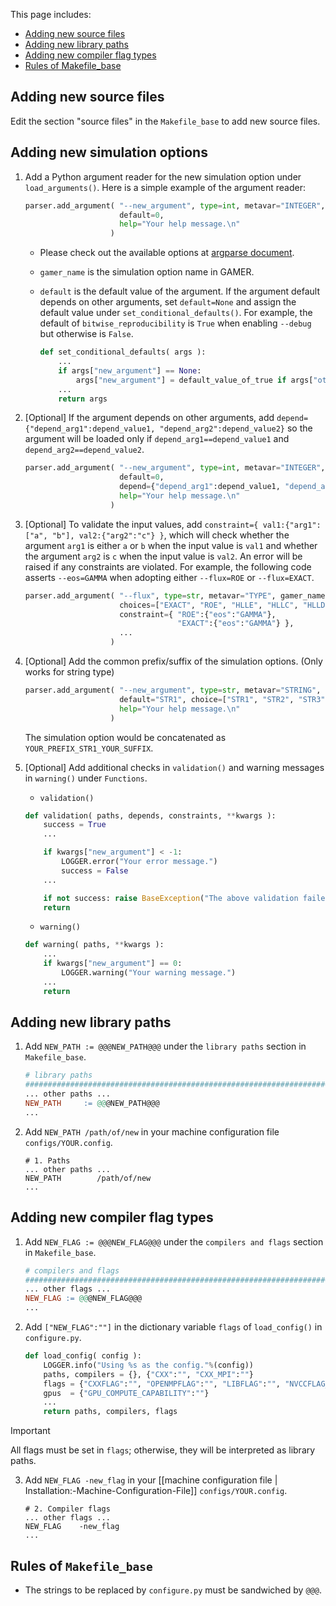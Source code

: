 This page includes:
  - [Adding new source files](#adding-new-source-files)
  - [Adding new library paths](#adding-new-library-paths)
  - [Adding new compiler flag types](#adding-new-compiler-flag-types)
  - [Rules of Makefile_base](#rules-of-makefile_base)

## Adding new source files
Edit the section "source files" in the `Makefile_base` to add new source files.

## Adding new simulation options
1. Add a Python argument reader for the new simulation option under `load_arguments()`. Here is a simple example of the argument reader:

   ```python
   parser.add_argument( "--new_argument", type=int, metavar="INTEGER", gamer_name="NAME_IN_GAMER",
                        default=0,
                        help="Your help message.\n"
                      )
   ```

   * Please check out the available options at [argparse document](https://docs.python.org/3/library/argparse.html#quick-links-for-add-argument).
   * `gamer_name` is the simulation option name in GAMER.
   * `default` is the default value of the argument. If the argument default depends on other arguments,
     set `default=None` and assign the default value under `set_conditional_defaults()`.
     For example, the default of `bitwise_reproducibility` is `True` when enabling `--debug` but otherwise is `False`.

     ```python
     def set_conditional_defaults( args ):
         ...
         if args["new_argument"] == None:
             args["new_argument"] = default_value_of_true if args["other_argument"] else default_value_of_false
         ...
         return args
     ```

2. [Optional] If the argument depends on other arguments, add `depend={"depend_arg1":depend_value1, "depend_arg2":depend_value2}` so the argument will be loaded only if `depend_arg1==depend_value1` and `depend_arg2==depend_value2`.

   ```python
   parser.add_argument( "--new_argument", type=int, metavar="INTEGER", gamer_name="NEW_SIMUALTION_OPTION",
                        default=0,
                        depend={"depend_arg1":depend_value1, "depend_arg2":depend_value2},
                        help="Your help message.\n"
                      )
   ```

3. [Optional] To validate the input values, add `constraint={ val1:{"arg1":["a", "b"], val2:{"arg2":"c"} }`,
   which will check whether the argument `arg1` is either `a` or `b` when the input value is `val1`
   and whether the argument `arg2` is `c` when the input value is `val2`.
   An error will be raised if any constraints are violated. For example, the following code
   asserts `--eos=GAMMA` when adopting either `--flux=ROE` or `--flux=EXACT`.

   ```python
   parser.add_argument( "--flux", type=str, metavar="TYPE", gamer_name="RSOLVER",
                        choices=["EXACT", "ROE", "HLLE", "HLLC", "HLLD"],
                        constraint={ "ROE":{"eos":"GAMMA"},
                                     "EXACT":{"eos":"GAMMA"} },
                        ...
                      )
   ```

4. [Optional] Add the common prefix/suffix of the simulation options. (Only works for string type)
   ```python
   parser.add_argument( "--new_argument", type=str, metavar="STRING", gamer_name="NEW_SIMUALTION_OPTION", prefix="YOUR_PREFIX_", suffix="_YOUR_SUFFIX",
                        default="STR1", choice=["STR1", "STR2", "STR3"],
                        help="Your help message.\n"
                      )
   ```
   The simulation option would be concatenated as `YOUR_PREFIX_STR1_YOUR_SUFFIX`.

5. [Optional] Add additional checks in `validation()` and warning messages in `warning()` under `Functions`.
   * `validation()`

   ```python
   def validation( paths, depends, constraints, **kwargs ):
       success = True
       ...

       if kwargs["new_argument"] < -1:
           LOGGER.error("Your error message.")
           success = False
       ...

       if not success: raise BaseException("The above validation failed.")
       return
   ```

   * `warning()`

   ```python
   def warning( paths, **kwargs ):
       ...
       if kwargs["new_argument"] == 0:
           LOGGER.warning("Your warning message.")
       ...
       return
   ```

## Adding new library paths
1. Add `NEW_PATH := @@@NEW_PATH@@@` under the `library paths` section in `Makefile_base`.

   ```makefile
   # library paths
   #######################################################################################################
   ... other paths ...
   NEW_PATH     := @@@NEW_PATH@@@
   ...
   ```

2. Add `NEW_PATH /path/of/new` in your machine configuration file `configs/YOUR.config`.

   ```
   # 1. Paths
   ... other paths ...
   NEW_PATH        /path/of/new
   ...
   ```

## Adding new compiler flag types
1. Add `NEW_FLAG := @@@NEW_FLAG@@@` under the `compilers and flags` section in `Makefile_base`.

   ```makefile
   # compilers and flags
   #######################################################################################################
   ... other flags ...
   NEW_FLAG := @@@NEW_FLAG@@@
   ...
   ```

2. Add `["NEW_FLAG":""]` in the dictionary variable `flags` of `load_config()` in `configure.py`.

   ```python
   def load_config( config ):
       LOGGER.info("Using %s as the config."%(config))
       paths, compilers = {}, {"CXX":"", "CXX_MPI":""}
       flags = {"CXXFLAG":"", "OPENMPFLAG":"", "LIBFLAG":"", "NVCCFLAG_COM":"", "NVCCFLAG_FLU":"", "NVCCFLAG_POT":""}
       gpus  = {"GPU_COMPUTE_CAPABILITY":""}
       ...
       return paths, compilers, flags
   ```

> [!IMPORTANT]
> All flags must be set in `flags`; otherwise, they will be interpreted as library paths.

3. Add `NEW_FLAG -new_flag` in your [[machine configuration file | Installation:-Machine-Configuration-File]] `configs/YOUR.config`.

   ```
   # 2. Compiler flags
   ... other flags ...
   NEW_FLAG    -new_flag
   ...
   ```

## Rules of `Makefile_base`
* The strings to be replaced by `configure.py` must be sandwiched by `@@@`.

